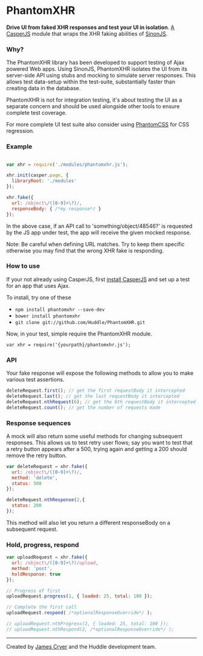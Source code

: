 PhantomXHR
==========

**Drive UI from faked XHR responses and test your UI in isolation**. [A CasperJS](http://github.com/n1k0/casperjs) module that wraps the XHR faking abilities of [SinonJS](http://sinonjs.org/).

### Why?

The PhantomXHR library has been developed to support testing of Ajax powered Web apps. Using SinonJS, PhantomXHR isolates the UI from its server-side API using stubs and mocking to simulate server responses. This allows test data-setup within the test-suite, substantially faster than creating data in the database.

PhantomXHR is not for integration testing, it's about testing the UI as a separate concern and should be used alongside other tools to ensure complete test coverage.

For more complete UI test suite also consider using [PhantomCSS](http://github.com/Huddle/PhantomCSS) for CSS regression.

### Example

```javascript

var xhr = require('./modules/phantomxhr.js');

xhr.init(casper.page, {
  libraryRoot: './modules'
});

xhr.fake({
  url: /object\/([0-9]+\?)/,
  responseBody: { /*my response*/ }
});
```

In the above case, if an API call to 'something/object/48546?' is requested by the JS app under test, the app will receive the given mocked response.

Note: Be careful when defining URL matches. Try to keep them specific otherwise you may find that the wrong XHR fake is responding.

### How to use

If your not already using CasperJS, first [install CasperJS](http://docs.casperjs.org/en/latest/installation.html) and set up a test for an app that uses Ajax.

To install, try one of these
* `npm install phantomxhr --save-dev`
* `bower install phantomxhr`
* `git clone git://github.com/Huddle/PhantomXHR.git`

Now, in your test, simple require the PhantomXHR module.

`var xhr = require('{yourpath}/phantomxhr.js');`

### API

Your fake response will expose the following methods to allow you to make various test assertions.

```javascript
deleteRequest.first(); // get the first requestBody it intercepted
deleteRequest.last(); // get the last requestBody it intercepted
deleteRequest.nthRequest(6); // get the 6th requestBody it intercepted
deleteRequest.count(); // get the number of requests made
```

### Response sequences

A mock will also return some useful methods for changing subsequent responses.  This allows us to test retry user flows; say you want to test that a retry button appears after a 500, trying again and getting a 200 should remove the retry button.

```javascript
var deleteRequest = xhr.fake({
  url: /object\/([0-9]+\?)/,
  method: 'delete',
  status: 500
});

deleteRequest.nthResponse(2,{
  status: 200
});
```

This method will also let you return a different responseBody on a subsequent request.

### Hold, progress, respond

```javascript
var uploadRequest = xhr.fake({
  url: /object\/([0-9]+\?)/upload,
  method: 'post',
  holdResponse: true
});

// Progress of first 
uploadRequest.progress(1, { loaded: 25, total: 100 });

// Complete the first call
uploadRequest.respond( /*optionalResponseOverride*/ );

// uploadRequest.nthProgress(2, { loaded: 25, total: 100 });
// uploadRequest.nthRespond(2, /*optionalResponseOverride*/ );

```

--------------------------------------

Created by [James Cryer](https://github.com/jamescryer) and the Huddle development team.